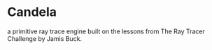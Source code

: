 # Candela
a primitive ray trace engine built on the lessons from The Ray Tracer Challenge by Jamis Buck. 
